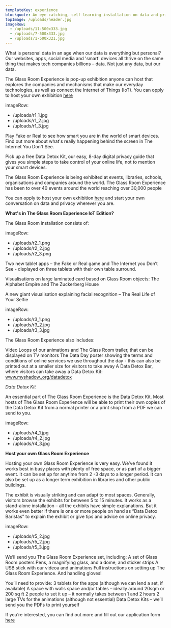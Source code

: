```yaml
---
templateKey: experience
blockquote: An eye-catching, self-learning installation on data and privacy you can easily set up and host for your own event, organisation or space. What is personal data in an age when our data is everything but personal? Our websites, apps, social media and 'smart' devices all thrive on the same thing that makes tech companies billions – data. Not just any data, but our data.
topImage: /uploads/header.jpg
imageRow:
  - /uploads/11-500x333.jpg
  - /uploads/7-500x333.jpg
  - /uploads/1-500x321.jpg
---
```


What is personal data in an age when our data is everything but personal? Our websites, apps, social media and 'smart' devices all thrive on the same thing that makes tech companies billions – data. Not just any data, but our data.

The Glass Room Experience is pop-up exhibition anyone can host that explores the companies and mechanisms that make our everyday technologies, as well as connect the Internet of Things (IoT).  You can opply to host your own exhibition [here](https://lime.ttc.io/index.php/827633?lang=en)

imageRow:
  - /uploads/r1_1.jpg
  - /uploads/r1_2.jpg
  - /uploads/r1_3.jpg

Play Fake or Real to see how smart you are in the world of smart devices. Find out more about what's really happening behind the screen in The Internet You Don't See.

Pick up a free Data Detox Kit, our easy, 8-day digital privacy guide that gives you simple steps to take control of your online life, not to mention your smart devices.

The Glass Room Experience is being exhibited at events, libraries, schools, organisations and companies around the world. The Glass Room Experience has been to over 40 events around the world reaching over 30,000 people

You can opply to host your own exhibition [here](https://lime.ttc.io/index.php/827633?lang=en) and start your own conversation on data and privacy wherever you are.



**What's in The Glass Room Experience IoT Edition?**

The Glass Room installation consists of:

imageRow:
  - /uploads/r2_1.png
  - /uploads/r2_2.jpg
  - /uploads/r2_3.png

Two new tablet apps – the Fake or Real game and The Internet you Don’t See - displayed on three tablets with their own table surround.

Visualisations on large laminated card based on Glass Room objects: The Alphabet Empire and The Zuckerberg House

A new giant visualisation explaining facial recognition – The Real Life of Your Selfie

imageRow:
  - /uploads/r3_1.png
  - /uploads/r3_2.jpg
  - /uploads/r3_3.jpg

The Glass Room Experience also includes:

Video Loops of our animations and  The Glass Room trailer, that can be displayed on TV monitors
The Data Day poster showing the terms and conditions of online services we use throughout the day - this can also be printed out at a smaller size for visitors to take away
A Data Detox Bar, where visitors can take away a Data Detox Kit: www.myshadow.,org/datadetox


*Data Detox Kit*

An essential part of The Glass Room Experience is the Data Detox Kit. Most hosts of The Glass Room Experience will be able to print their own copies of the Data Detox Kit from a normal printer or a print shop from a PDF we can send to you.

imageRow:
  - /uploads/r4_1.jpg
  - /uploads/r4_2.jpg
  - /uploads/r4_3.jpg
  
  
**Host your own Glass Room Experience**

Hosting your own Glass Room Experience is very easy. We’ve found it works best in busy places with plenty of free space, or as part of a bigger event. It can be set up for anytime from 2 -3 days to a longer period. It can also be set up as a longer term exhibition in libraries and other public buildings.

The exhibit is visually striking and can adapt to most spaces. Generally, visitors browse the exhibits for between 5 to 15 minutes. It works as a stand-alone installation – all the exhibits have simple explanations. But it works even better if there is one or more people on hand as  “Data Detox Baristas” to explain the exhibit or give tips and advice on online privacy.

imageRow:
  - /uploads/r5_2.jpg
  - /uploads/r5_2.jpg
  - /uploads/r5_3.jpg

We’ll send you The Glass Room Experience set, including:
A set of Glass Room posters
Pens, a magnifying glass, and a dome, and sticker strips
A USB stick with our videoa and animations
Full instructions on setting up The Glass Room Experience. And handling gloves!

You’ll need to provide:
3 tablets for the apps (although we can lend a set, if available)
A space with walls space and/or tables – ideally around 20sqm or 200 sq ft
2 people to set it up – it normally takes between 1 and 2 hours
2 large TVs for the animations (although not essential)
Data Detox Kits – we’ll send you the PDFs to print yourself

If you’re interested, you can find out more and fill out our application form [here](https://lime.ttc.io/index.php/827633?lang=en)
